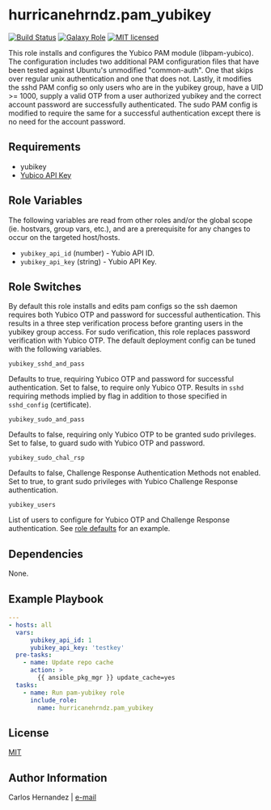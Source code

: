 # hurricanehrndz.pam_yubikey

[![Build Status][travis-badge]][travis-link]
[![Galaxy Role][role-badge]][galaxy-link]
[![MIT licensed][mit-badge]][mit-link]

This role installs and configures the Yubico PAM module (libpam-yubico). The
configuration includes two additional PAM configuration files that have been
tested against Ubuntu's unmodified "common-auth". One that skips over regular
unix authentication and one that does not. Lastly, it modifies the sshd PAM
config so only users who are in the yubikey group, have a UID >= 1000, supply a
valid OTP from a user authorized yubikey and the correct account password are
successfully authenticated.  The sudo PAM config is modified to require the same
for a successful authentication except there is no need for the account
password.

## Requirements

* yubikey
* [Yubico API Key][yubico-api-key]

## Role Variables

The following variables are read from other roles and/or the global scope (ie.
hostvars, group vars, etc.), and are a prerequisite for any changes to occur on
the targeted host/hosts.

* `yubikey_api_id` (number) - Yubio API ID.
* `yubikey_api_key` (string) - Yubio API Key.

## Role Switches

By default this role installs and edits pam configs so the ssh daemon requires
both Yubico OTP and password for successful authentication. This results in a
three step verification process before granting users in the yubikey group
access. For sudo verification, this role replaces password verification with
Yubico OTP. The default deployment config can be tuned with the following
variables.

`yubikey_sshd_and_pass`

Defaults to true, requiring Yubico OTP and password for successful
authentication. Set to false, to require only Yubico OTP. Results in `sshd`
requiring  methods implied by flag in addition to those specified in
`sshd_config` (certificate).

`yubikey_sudo_and_pass`

Defaults to false, requiring only Yubico OTP to be granted sudo privileges. Set
to false, to guard sudo with Yubico OTP and password.

`yubikey_sudo_chal_rsp`

Defaults to false, Challenge Response Authentication Methods not enabled. Set
to true, to grant sudo privileges with Yubico Challenge Response authentication.

`yubikey_users`

List of users to configure for Yubico OTP and Challenge Response authentication.
See [role defaults][role-defaults] for an example.

## Dependencies

None.

## Example Playbook

```yaml
---
- hosts: all
  vars:
      yubikey_api_id: 1
      yubikey_api_key: 'testkey'
  pre-tasks:
    - name: Update repo cache
      action: >
        {{ ansible_pkg_mgr }} update_cache=yes
  tasks:
    - name: Run pam-yubikey role
      include_role:
        name: hurricanehrndz.pam_yubikey
```

## License

[MIT][mit-link]

## Author Information

Carlos Hernandez | [e-mail](mailto:hurricanehrndz@techbyte.ca)

[yubico-api-key]: https://upgrade.yubico.com/getapikey/
[role-badge]: https://img.shields.io/ansible/role/d/46665?style=for-the-badge
[galaxy-link]: https://galaxy.ansible.com/hurricanehrndz/pam_yubikey/
[mit-badge]: https://img.shields.io/badge/license-MIT-blue.svg?style=for-the-badge
[mit-link]: https://raw.githubusercontent.com/hurricanehrndz/ansible-pam_yubikey/master/LICENSE
[dotfiles-repo]: https://github.com/hurricanehrndz/dotfiles
[travis-badge]: https://img.shields.io/travis/hurricanehrndz/ansible-pam_yubikey/master.svg?style=for-the-badge&logo=travis
[travis-link]: https://travis-ci.org/hurricanehrndz/ansible-pam_yubikey
[role-defaults]: https://raw.githubusercontent.com/hurricanehrndz/ansible-pam_yubikey/master/defaults/main.yml
